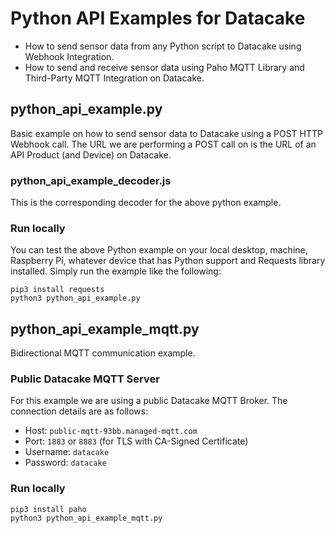 # Python API Examples for Datacake
- How to send sensor data from any Python script to Datacake using Webhook Integration.
- How to send and receive sensor data using Paho MQTT Library and Third-Party MQTT Integration on Datacake.

## python_api_example.py

Basic example on how to send sensor data to Datacake using a POST HTTP Webhook call. The URL we are performing a POST call on is the URL of an API Product (and Device) on Datacake. 

### python_api_example_decoder.js

This is the corresponding decoder for the above python example.

### Run locally

You can test the above Python example on your local desktop, machine, Raspberry Pi, whatever device that has Python support and Requests library installed. Simply run the example like the following:

```
pip3 install requests
python3 python_api_example.py
```

## python_api_example_mqtt.py

Bidirectional MQTT communication example.

### Public Datacake MQTT Server

For this example we are using a public Datacake MQTT Broker. The connection details are as follows:

- Host: `public-mqtt-93bb.managed-mqtt.com`
- Port: `1883` or `8883` (for TLS with CA-Signed Certificate)
- Username: `datacake`
- Password: `datacake`

### Run locally

```
pip3 install paho
python3 python_api_example_mqtt.py
```